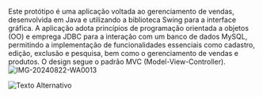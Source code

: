 Este protótipo é uma aplicação voltada ao gerenciamento de vendas, desenvolvida em Java e 
utilizando a biblioteca Swing para a interface gráfica. A aplicação adota princípios de programação 
orientada a objetos (OO) e emprega JDBC para a interação com um banco de dados MySQL, permitindo a 
implementação de funcionalidades essenciais como cadastro, edição, exclusão e pesquisa, bem como o 
gerenciamento de vendas e produtos. O design segue o padrão MVC (Model-View-Controller).
![IMG-20240822-WA0013](https://github.com/user-attachments/assets/38c92474-dfc3-4c6d-8365-f08c6ddb0afb)


<img src="C:\Users\ander\Downloads\gestao-de-venda\IMG-20240822-WA0012.jpg" alt="Texto Alternativo">


